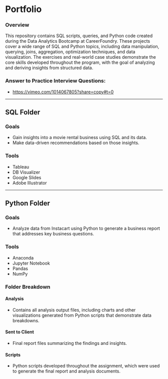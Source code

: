 # Portfolio

### Overview
This repository contains SQL scripts, queries, and Python code created during the Data Analytics Bootcamp at CareerFoundry. These projects cover a wide range of SQL and Python topics, including data manipulation, querying, joins, aggregation, optimization techniques, and data visualization. The exercises and real-world case studies demonstrate the core skills developed throughout the program, with the goal of analyzing and deriving insights from structured data.

### Answer to Practice Interview Questions:
- https://vimeo.com/1014067805?share=copy#t=0

---

## SQL Folder

### Goals
- Gain insights into a movie rental business using SQL and its data.
- Make data-driven recommendations based on those insights.

### Tools
- Tableau
- DB Visualizer
- Google Slides
- Adobe Illustrator

---

## Python Folder

### Goals
- Analyze data from Instacart using Python to generate a business report that addresses key business questions.

### Tools
- Anaconda
- Jupyter Notebook
- Pandas
- NumPy

### Folder Breakdown
#### Analysis
- Contains all analysis output files, including charts and other visualizations generated from Python scripts that demonstrate data breakdowns.

#### Sent to Client
- Final report files summarizing the findings and insights.

#### Scripts
- Python scripts developed throughout the assignment, which were used to generate the final report and analysis documents.
